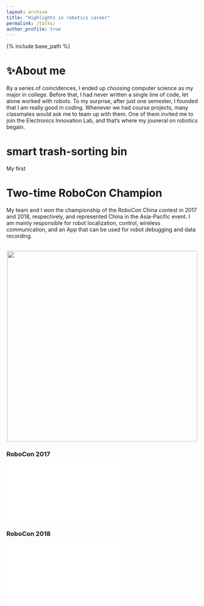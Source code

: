 ```yaml
---
layout: archive
title: "Highlights in robotics career"
permalink: /talks/
author_profile: true
---
```


{% include base_path %}


# ✨About me
By a series of coincidences, I ended up choosing computer science as my major in college. Before that, I had never written a single line of code, let alone worked with robots. To my surprise, after just one semester, I founded that I am really good in coding. Whenever we had course projects, many classmates would ask me to team up with them. One of them invited me to join the Electronics Innovation Lab, and that’s where my jouneral on robotics begain.


# smart trash-sorting bin
My first 




# Two-time RoboCon Champion
My team and I won the championship of the RoboCon China contest in 2017 and 2018, respectively, and represented China in the Asia-Pacific event. I am mainly responsible for robot localization, control, wireless communication, and an App that can be used for robot debugging and data recording.

<br/>
<div align=center >
    <img src="/images/heying2.jpg" width="500"/>
</div>

### RoboCon 2017
    
<iframe src="//player.bilibili.com/player.html?aid=55401887&bvid=BV1u4411P7xp&cid=96870545&page=1" scrolling="yes" border="0" frameborder="no" framespacing="0" allowfullscreen="true"> </iframe>

### RoboCon 2018
  
<iframe src="//player.bilibili.com/player.html?aid=60191717&bvid=BV1Kt411J7xn&cid=104804289&page=1" scrolling="no" border="0" frameborder="no" framespacing="0" allowfullscreen="true"> </iframe>


